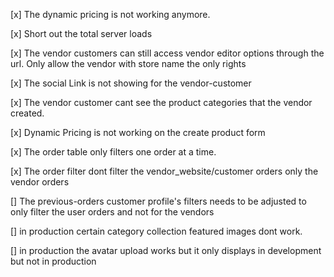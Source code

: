 [x] The dynamic pricing is not working anymore.

[x] Short out the total server loads

[x] The vendor customers can still access vendor editor options through the url. Only allow the vendor with store name the only rights

[x] The social Link is not showing for the vendor-customer

[x] The vendor customer cant see the product categories that the vendor created.

[x] Dynamic Pricing is not working on the create product form

[x] The order table only filters one order at a time.

[x] The order filter dont filter the vendor_website/customer orders only the vendor orders

[] The previous-orders customer profile's filters needs to be adjusted to only filter the user orders and not for the vendors

[] in production certain category collection featured images dont work.

[] in production the avatar upload works but it only displays in development but not in production
